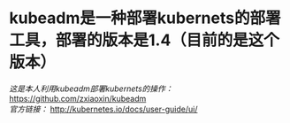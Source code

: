 # kubeadm是一种部署kubernets的部署工具，部署的版本是1.4（目前的是这个版本）    
_这是本人利用kubeadm部署kubernets的操作：_ <a>https://github.com/zxiaoxin/kubeadm</a>   
_官方链接：_ <a>http://kubernetes.io/docs/user-guide/ui/</a>
